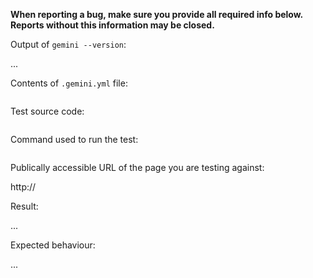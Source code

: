 **When reporting a bug, make sure you provide all required info below. Reports without this information may be closed.**


Output of `gemini --version`:

...

Contents of `.gemini.yml` file:

```yaml

```

Test source code:

```js

```

Command used to run the test:

```
```

Publically accessible URL of the page you are testing against:

http://

Result:

...

Expected behaviour:

...
